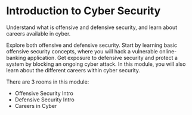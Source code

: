 # Introduction to Cyber Security
Understand what is offensive and defensive security, and learn about careers available in cyber.

Explore both offensive and defensive security. Start by learning basic offensive security concepts, where you will hack a vulnerable online-banking application. Get exposure to defensive security and protect a system by blocking an ongoing cyber attack. In this module, you will also learn about the different careers within cyber security.

There are 3 rooms in this module:
* Offensive Security Intro
* Defensive Security Intro
* Careers in Cyber
